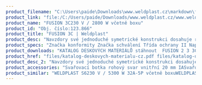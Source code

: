 ```yaml
---
product_filename: "C:\Users\paide\Downloads\www.weldplast.cz\markdown\fusion-3c.md"
product_link: "file:/C:/Users/paide/Downloads/www.weldplast.cz/www.weldplast.cz/fusion-3c"
product_name: "FUSION 3C230 V / 2800 W včetně boxu"
product_id: "Obj. číslo:123.866"
product_title: "FUSION 3C | Weldplast"
product_desc: "Navzdory své jednoduché symetrické konstrukci dosahuje ruční extrudér Leister FUSION 3C výkonu až 36 kg/h.Šnekový extrudér s integrovaným horkovzdušným dmychadlem pro předehřev materiálu a svárové housenkyVýtlak až 36 kg/hOchrana motoru před spuštěním za studenaSymetrické rozložení hmotnostiMožnost přívodu drátu z pravé nebo levé stranySvařovací botka otočná o 360°"
product_specs: "Značka konformity Značka schválení Třída ochrany II NapětíV~230 PříkonW2800 FrekvenceHz50 / 60 Max. teplota°C350 Průtok vzduchul/mincca 300 Rozměry (D x Š x V)mm588 x 98 x 225 (bez svař. botky) Hmotnostkg69 (s kabelem 3 m) Druh certifikaceCCA Svařovací drát (ø)mm3-4 / 4-5 Výtlak (HDPE ø 4)kg/h27 - 36 Výtlak (HDPE ø 3)kg/h20 - 25 MateriálPE-HD PE-LD PP"
product_downloads: "KATALOG DESKOVÝCH MATERIÁLŮ stáhnout  FUSION 2 3 3C - manuál CZ stáhnout  FUSION 3C - produktový list stáhnout  Příslušenství (botky) - FUSION 2/3/3C WELDPLAST S2 stáhnout  FUSION - příloha k manuálu stáhnout"
product_href: "files/katalog-deskovych-materialu-cz.pdf files/katalog-deskovych-materialu-cz.pdf files/1292-fusion-2-3-3c-manual-cz.pdf files/1292-fusion-2-3-3c-manual-cz.pdf files/fusion3c-produktovy-list-leister.pdf files/fusion3c-produktovy-list-leister.pdf files/718-prehled-botek-fusion-2-3-3c-weldplast-s21.pdf files/718-prehled-botek-fusion-2-3-3c-weldplast-s21.pdf files/720-fusion-2-3c-3-manual-priloha.pdf files/720-fusion-2-3c-3-manual-priloha.pdf"
product_desc_2: "Navzdory své jednoduché symetrické konstrukci dosahuje ruční extrudér Leister FUSION 3C výkonu až 36 kg/h.Šnekový extrudér s integrovaným horkovzdušným dmychadlem pro předehřev materiálu a svárové housenkyVýtlak až 36 kg/hOchrana motoru před spuštěním za studenaSymetrické rozložení hmotnostiMožnost přívodu drátu z pravé nebo levé stranySvařovací botka otočná o 360°"
product_accessories: "Svařovací botka rohový svar vnitřní 20 mm IASvařovací botka rohový svar vnitřní 14 mm IASvařovací botka rohový svar vnější 15 mm IASvařovací botka rohový svar vnější 10 mm IASvařovací botka rohový svar vnější 8 mm IASvařovací botka přeplátovací svar 35 mm IASvařovací botka přeplátovací svar 30 mm IASvařovací botka přeplátovací svar 25 mm IASvařovací botka V-svar 30 mm IASvařovací botka V-svar 25 mm IASvařovací botka V-svar 20 mm a X-svar 35-40 mm IASvařovací botka V-svar 15 mm a X-svar 30 mm IASvařovací botka V-svar 12 mm a X-svar 25 mm IASvařovací botka V-svar 8/10 mm a X-svar 16 mm IASvařovací botka V-svar 5/6 mm a X-svar 10/12 mm IASvařovací botka K-svar 30 mm IASvařovací botka K-svar 25 mm IASvařovací botka K-svar 20 mm IASvařovací botka K-svar 15 mm IASvařovací botka K-svar 5/6 mm IASvařovací botka K-svar 8/10 mm IAAdaptér úhlový 45°Fusion 3/3CAdaptér úhlový 90°Fusion 3/3C WELDPLAST S6230 V / 5300 W 32A-5P včetně boxuWELDPLAST S2230 V / 3000 W TPO včetně boxuFUSION 1230 V včetně boxuFUSION 2230 V / 2800 W včetně boxuFUSION 3230 V / 3500 W svařovací drát ø 3 – 4 mm přepravní box"
product_similar: "WELDPLAST S6230 V / 5300 W 32A-5P včetně boxuWELDPLAST S2230 V / 3000 W TPO včetně boxuFUSION 1230 V včetně boxuFUSION 2230 V / 2800 W včetně boxuFUSION 3230 V / 3500 W svařovací drát ø 3 – 4 mm přepravní box"
---
```

